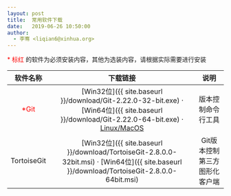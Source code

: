 ```yaml
---
layout: post
title:  常用软件下载
date:   2019-06-26 10:50:00
author: 
  - 李骞 <liqian6@xinhua.org>
---
```


<p><font color="red">* 标红</font> 的软件为必须安装内容，其他为选装内容，请根据实际需要进行安装</p>

|软件名称|下载链接|说明|
|:---:|:---:|:---:|
|<font color="red">*Git</font>|[Win32位]({{ site.baseurl }}/download/Git-2.22.0-32-bit.exe) &middot; [Win64位]({{ site.baseurl }}/download/Git-2.22.0-64-bit.exe) &middot; [Linux/MacOS](/article/git-handbook.html#linux)|版本控制命令行工具|
|TortoiseGit|[Win32位]({{ site.baseurl }}/download/TortoiseGit-2.8.0.0-32bit.msi) &middot; [Win64位]({{ site.baseurl }}/download/TortoiseGit-2.8.0.0-64bit.msi)|Git版本控制第三方图形化客户端|